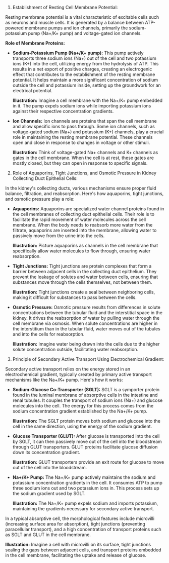 1. Establishment of Resting Cell Membrane Potential:

Resting membrane potential is a vital characteristic of excitable cells such as neurons and muscle cells. It is generated by a balance between ATP-powered membrane pumps and ion channels, primarily the sodium-potassium pump (Na+/K+ pump) and voltage-gated ion channels.

**Role of Membrane Proteins:**

- **Sodium-Potassium Pump (Na+/K+ pump):** This pump actively transports three sodium ions (Na+) out of the cell and two potassium ions (K+) into the cell, utilizing energy from the hydrolysis of ATP. This results in a net export of positive charges, creating an electrogenic effect that contributes to the establishment of the resting membrane potential. It helps maintain a more significant concentration of sodium outside the cell and potassium inside, setting up the groundwork for an electrical potential.

  **Illustration:** Imagine a cell membrane with the Na+/K+ pump embedded in it. The pump expels sodium ions while importing potassium ions against their respective concentration gradients.

- **Ion Channels:** Ion channels are proteins that span the cell membrane and allow specific ions to pass through. Some ion channels, such as voltage-gated sodium (Na+) and potassium (K+) channels, play a crucial role in maintaining the resting membrane potential. These channels open and close in response to changes in voltage or other stimuli.

  **Illustration:** Think of voltage-gated Na+ channels and K+ channels as gates in the cell membrane. When the cell is at rest, these gates are mostly closed, but they can open in response to specific signals.

2. Role of Aquaporins, Tight Junctions, and Osmotic Pressure in Kidney Collecting Duct Epithelial Cells:

In the kidney's collecting ducts, various mechanisms ensure proper fluid balance, filtration, and reabsorption. Here's how aquaporins, tight junctions, and osmotic pressure play a role:

- **Aquaporins:** Aquaporins are specialized water channel proteins found in the cell membranes of collecting duct epithelial cells. Their role is to facilitate the rapid movement of water molecules across the cell membrane. When the body needs to reabsorb more water from the filtrate, aquaporins are inserted into the membrane, allowing water to passively move from the urine into the cells.

  **Illustration:** Picture aquaporins as channels in the cell membrane that specifically allow water molecules to flow through, ensuring water reabsorption.

- **Tight Junctions:** Tight junctions are protein complexes that form a barrier between adjacent cells in the collecting duct epithelium. They prevent the leakage of solutes and water between cells, ensuring that substances move through the cells themselves, not between them.

  **Illustration:** Tight junctions create a seal between neighboring cells, making it difficult for substances to pass between the cells.

- **Osmotic Pressure:** Osmotic pressure results from differences in solute concentrations between the tubular fluid and the interstitial space in the kidney. It drives the reabsorption of water by pulling water through the cell membrane via osmosis. When solute concentrations are higher in the interstitium than in the tubular fluid, water moves out of the tubules and into the cells for reabsorption.

  **Illustration:** Imagine water being drawn into the cells due to the higher solute concentration outside, facilitating water reabsorption.

3. Principle of Secondary Active Transport Using Electrochemical Gradient:

Secondary active transport relies on the energy stored in an electrochemical gradient, typically created by primary active transport mechanisms like the Na+/K+ pump. Here's how it works:

- **Sodium-Glucose Co-Transporter (SGLT):** SGLT is a symporter protein found in the luminal membrane of absorptive cells in the intestine and renal tubules. It couples the transport of sodium ions (Na+) and glucose molecules into the cell. The energy for this process comes from the sodium concentration gradient established by the Na+/K+ pump.

  **Illustration:** The SGLT protein moves both sodium and glucose into the cell in the same direction, using the energy of the sodium gradient.

- **Glucose Transporter (GLUT):** After glucose is transported into the cell by SGLT, it can then passively move out of the cell into the bloodstream through GLUT transporters. GLUT proteins facilitate glucose diffusion down its concentration gradient.

  **Illustration:** GLUT transporters provide an exit route for glucose to move out of the cell into the bloodstream.

- **Na+/K+ Pump:** The Na+/K+ pump actively maintains the sodium and potassium concentration gradients in the cell. It consumes ATP to pump three sodium ions out and two potassium ions in. This process sets up the sodium gradient used by SGLT.

  **Illustration:** The Na+/K+ pump expels sodium and imports potassium, maintaining the gradients necessary for secondary active transport.

In a typical absorptive cell, the morphological features include microvilli (increasing surface area for absorption), tight junctions (preventing paracellular transport), and a high concentration of transport proteins such as SGLT and GLUT in the cell membrane.

**Illustration:** Imagine a cell with microvilli on its surface, tight junctions sealing the gaps between adjacent cells, and transport proteins embedded in the cell membrane, facilitating the uptake and release of glucose.
